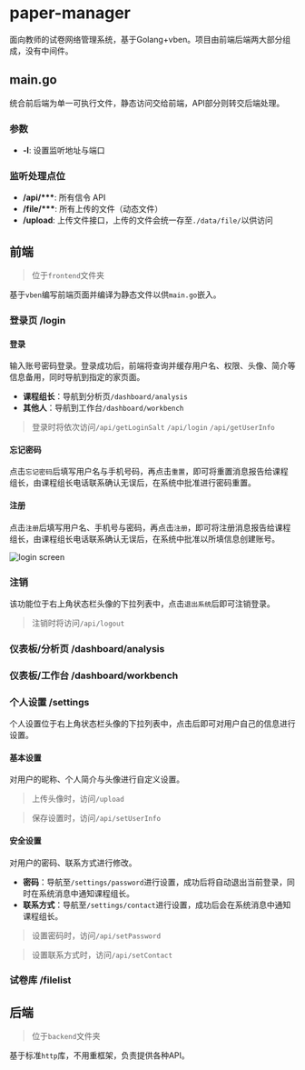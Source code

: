 # paper-manager
面向教师的试卷网络管理系统，基于Golang+vben。项目由前端后端两大部分组成，没有中间件。

## main.go
统合前后端为单一可执行文件，静态访问交给前端，API部分则转交后端处理。
### 参数
- **-l**: 设置监听地址与端口
### 监听处理点位
- **/api/\*\*\***: 所有信令 API
- **/file/\*\*\***: 所有上传的文件（动态文件）
- **/upload**: 上传文件接口，上传的文件会统一存至`./data/file/`以供访问


## 前端
> 位于`frontend`文件夹

基于`vben`编写前端页面并编译为静态文件以供`main.go`嵌入。

### 登录页 /login

#### 登录
输入账号密码登录。登录成功后，前端将查询并缓存用户名、权限、头像、简介等信息备用，同时导航到指定的家页面。
- **课程组长**：导航到分析页`/dashboard/analysis`
- **其他人**：导航到工作台`/dashboard/workbench`
> 登录时将依次访问`/api/getLoginSalt` `/api/login` `/api/getUserInfo`
#### 忘记密码
点击`忘记密码`后填写用户名与手机号码，再点击`重置`，即可将重置消息报告给课程组长，由课程组长电话联系确认无误后，在系统中批准进行密码重置。
#### 注册
点击`注册`后填写用户名、手机号与密码，再点击`注册`，即可将注册消息报告给课程组长，由课程组长电话联系确认无误后，在系统中批准以所填信息创建账号。

![login screen](https://user-images.githubusercontent.com/41315874/226117983-c1e69916-def0-4746-939a-5041412b755f.png)

### 注销
该功能位于右上角状态栏头像的下拉列表中，点击`退出系统`后即可注销登录。
> 注销时将访问`/api/logout`
### 仪表板/分析页 /dashboard/analysis

### 仪表板/工作台 /dashboard/workbench

### 个人设置 /settings

个人设置位于右上角状态栏头像的下拉列表中，点击后即可对用户自己的信息进行设置。
#### 基本设置
对用户的昵称、个人简介与头像进行自定义设置。
> 上传头像时，访问`/upload`

> 保存设置时，访问`/api/setUserInfo`
#### 安全设置
对用户的密码、联系方式进行修改。
- **密码**：导航至`/settings/password`进行设置，成功后将自动退出当前登录，同时在系统消息中通知课程组长。
- **联系方式**：导航至`/settings/contact`进行设置，成功后会在系统消息中通知课程组长。
> 设置密码时，访问`/api/setPassword`

> 设置联系方式时，访问`/api/setContact`
### 试卷库 /filelist


## 后端
> 位于`backend`文件夹

基于标准`http`库，不用重框架，负责提供各种API。
